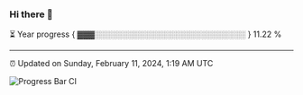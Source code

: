 ### Hi there 👋

⏳ Year progress { ▓▓▓░░░░░░░░░░░░░░░░░░░░░░░░░░░ } 11.22 %

---

⏰ Updated on Sunday, February 11, 2024, 1:19 AM UTC

![Progress Bar CI](https://github.com/arthurbuhl/arthurbuhl/workflows/Progress%20Bar%20CI/badge.svg)
